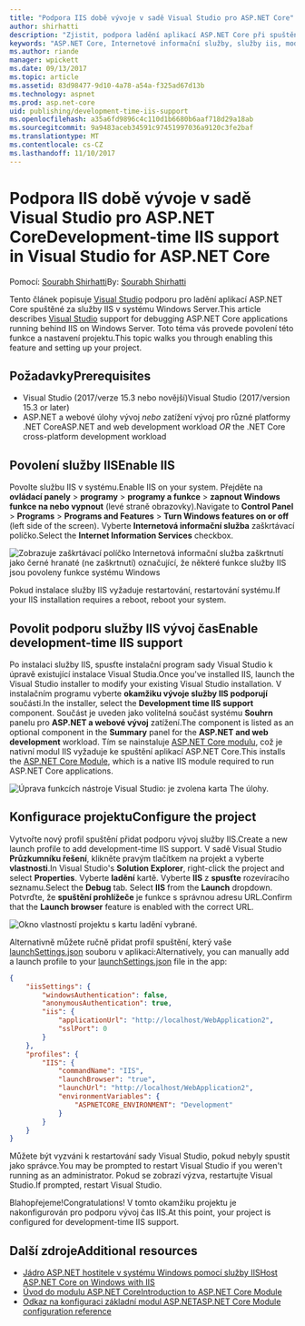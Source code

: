 ```yaml
---
title: "Podpora IIS době vývoje v sadě Visual Studio pro ASP.NET Core"
author: shirhatti
description: "Zjistit, podpora ladění aplikací ASP.NET Core při spuštění za služby IIS v systému Windows Server."
keywords: "ASP.NET Core, Internetové informační služby, služby iis, modulu jádra windows server,asp.net, ladění"
ms.author: riande
manager: wpickett
ms.date: 09/13/2017
ms.topic: article
ms.assetid: 83d98477-9d10-4a78-a54a-f325ad67d13b
ms.technology: aspnet
ms.prod: asp.net-core
uid: publishing/development-time-iis-support
ms.openlocfilehash: a35a6fd9896c4c110d1b6680b6aaf718d29a18ab
ms.sourcegitcommit: 9a9483aceb34591c97451997036a9120c3fe2baf
ms.translationtype: MT
ms.contentlocale: cs-CZ
ms.lasthandoff: 11/10/2017
---
```

# <a name="development-time-iis-support-in-visual-studio-for-aspnet-core"></a><span data-ttu-id="ba8e4-104">Podpora IIS době vývoje v sadě Visual Studio pro ASP.NET Core</span><span class="sxs-lookup"><span data-stu-id="ba8e4-104">Development-time IIS support in Visual Studio for ASP.NET Core</span></span>

<span data-ttu-id="ba8e4-105">Pomocí: [Sourabh Shirhatti](https://twitter.com/sshirhatti)</span><span class="sxs-lookup"><span data-stu-id="ba8e4-105">By: [Sourabh Shirhatti](https://twitter.com/sshirhatti)</span></span>

<span data-ttu-id="ba8e4-106">Tento článek popisuje [Visual Studio](https://www.visualstudio.com/vs/) podporu pro ladění aplikací ASP.NET Core spuštěné za služby IIS v systému Windows Server.</span><span class="sxs-lookup"><span data-stu-id="ba8e4-106">This article describes [Visual Studio](https://www.visualstudio.com/vs/) support for debugging ASP.NET Core applications running behind IIS on Windows Server.</span></span> <span data-ttu-id="ba8e4-107">Toto téma vás provede povolení této funkce a nastavení projektu.</span><span class="sxs-lookup"><span data-stu-id="ba8e4-107">This topic walks you through enabling this feature and setting up your project.</span></span>

## <a name="prerequisites"></a><span data-ttu-id="ba8e4-108">Požadavky</span><span class="sxs-lookup"><span data-stu-id="ba8e4-108">Prerequisites</span></span>

* <span data-ttu-id="ba8e4-109">Visual Studio (2017/verze 15.3 nebo novější)</span><span class="sxs-lookup"><span data-stu-id="ba8e4-109">Visual Studio (2017/version 15.3 or later)</span></span>
* <span data-ttu-id="ba8e4-110">ASP.NET a webové úlohy vývoj *nebo* zatížení vývoj pro různé platformy .NET Core</span><span class="sxs-lookup"><span data-stu-id="ba8e4-110">ASP.NET and web development workload *OR* the .NET Core cross-platform development workload</span></span>

## <a name="enable-iis"></a><span data-ttu-id="ba8e4-111">Povolení služby IIS</span><span class="sxs-lookup"><span data-stu-id="ba8e4-111">Enable IIS</span></span>

<span data-ttu-id="ba8e4-112">Povolte službu IIS v systému.</span><span class="sxs-lookup"><span data-stu-id="ba8e4-112">Enable IIS on your system.</span></span> <span data-ttu-id="ba8e4-113">Přejděte na **ovládací panely** > **programy** > **programy a funkce** > **zapnout Windows funkce na nebo vypnout** (levé straně obrazovky).</span><span class="sxs-lookup"><span data-stu-id="ba8e4-113">Navigate to **Control Panel** > **Programs** > **Programs and Features** > **Turn Windows features on or off** (left side of the screen).</span></span> <span data-ttu-id="ba8e4-114">Vyberte **Internetová informační služba** zaškrtávací políčko.</span><span class="sxs-lookup"><span data-stu-id="ba8e4-114">Select the **Internet Information Services** checkbox.</span></span>

![Zobrazuje zaškrtávací políčko Internetová informační služba zaškrtnutí jako černé hranaté (ne zaškrtnutí) označující, že některé funkce služby IIS jsou povoleny funkce systému Windows](development-time-iis-support/_static/enable_iis.png)

<span data-ttu-id="ba8e4-116">Pokud instalace služby IIS vyžaduje restartování, restartování systému.</span><span class="sxs-lookup"><span data-stu-id="ba8e4-116">If your IIS installation requires a reboot, reboot your system.</span></span>

## <a name="enable-development-time-iis-support"></a><span data-ttu-id="ba8e4-117">Povolit podporu služby IIS vývoj čas</span><span class="sxs-lookup"><span data-stu-id="ba8e4-117">Enable development-time IIS support</span></span>

<span data-ttu-id="ba8e4-118">Po instalaci služby IIS, spusťte instalační program sady Visual Studio k úpravě existující instalace Visual Studia.</span><span class="sxs-lookup"><span data-stu-id="ba8e4-118">Once you've installed IIS, launch the Visual Studio installer to modify your existing Visual Studio installation.</span></span> <span data-ttu-id="ba8e4-119">V instalačním programu vyberte **okamžiku vývoje služby IIS podporují** součásti.</span><span class="sxs-lookup"><span data-stu-id="ba8e4-119">In the installer, select the **Development time IIS support** component.</span></span> <span data-ttu-id="ba8e4-120">Součást je uveden jako volitelná součást systému **Souhrn** panelu pro **ASP.NET a webové vývoj** zatížení.</span><span class="sxs-lookup"><span data-stu-id="ba8e4-120">The component is listed as an optional component in the **Summary** panel for the **ASP.NET and web development** workload.</span></span> <span data-ttu-id="ba8e4-121">Tím se nainstaluje [ASP.NET Core modulu](xref:fundamentals/servers/aspnet-core-module), což je nativní modul IIS vyžaduje ke spuštění aplikací ASP.NET Core.</span><span class="sxs-lookup"><span data-stu-id="ba8e4-121">This installs the [ASP.NET Core Module](xref:fundamentals/servers/aspnet-core-module), which is a native IIS module required to run ASP.NET Core applications.</span></span>

![Úprava funkcích nástroje Visual Studio: je zvolena karta The úlohy.](development-time-iis-support/_static/development_time_support.png)

## <a name="configure-the-project"></a><span data-ttu-id="ba8e4-125">Konfigurace projektu</span><span class="sxs-lookup"><span data-stu-id="ba8e4-125">Configure the project</span></span>

<span data-ttu-id="ba8e4-126">Vytvořte nový profil spuštění přidat podporu vývoj služby IIS.</span><span class="sxs-lookup"><span data-stu-id="ba8e4-126">Create a new launch profile to add development-time IIS support.</span></span> <span data-ttu-id="ba8e4-127">V sadě Visual Studio **Průzkumníku řešení**, klikněte pravým tlačítkem na projekt a vyberte **vlastnosti**.</span><span class="sxs-lookup"><span data-stu-id="ba8e4-127">In Visual Studio's **Solution Explorer**, right-click the project and select **Properties**.</span></span> <span data-ttu-id="ba8e4-128">Vyberte **ladění** kartě. Vyberte **IIS** z **spusťte** rozevíracího seznamu.</span><span class="sxs-lookup"><span data-stu-id="ba8e4-128">Select the **Debug** tab. Select **IIS** from the **Launch** dropdown.</span></span> <span data-ttu-id="ba8e4-129">Potvrďte, že **spuštění prohlížeče** je funkce s správnou adresu URL.</span><span class="sxs-lookup"><span data-stu-id="ba8e4-129">Confirm that the **Launch browser** feature is enabled with the correct URL.</span></span>

![Okno vlastností projektu s kartu ladění vybrané.](development-time-iis-support/_static/project_properties.png)

<span data-ttu-id="ba8e4-134">Alternativně můžete ručně přidat profil spuštění, který vaše [launchSettings.json](http://json.schemastore.org/launchsettings) souboru v aplikaci:</span><span class="sxs-lookup"><span data-stu-id="ba8e4-134">Alternatively, you can manually add a launch profile to your [launchSettings.json](http://json.schemastore.org/launchsettings) file in the app:</span></span>

```json
{
    "iisSettings": {
        "windowsAuthentication": false,
        "anonymousAuthentication": true,
        "iis": {
            "applicationUrl": "http://localhost/WebApplication2",
            "sslPort": 0
        }
    },
    "profiles": {
        "IIS": {
            "commandName": "IIS",
            "launchBrowser": "true",
            "launchUrl": "http://localhost/WebApplication2",
            "environmentVariables": {
                "ASPNETCORE_ENVIRONMENT": "Development"
            }
        }
    }
}
```

<span data-ttu-id="ba8e4-135">Můžete být vyzváni k restartování sady Visual Studio, pokud nebyly spustit jako správce.</span><span class="sxs-lookup"><span data-stu-id="ba8e4-135">You may be prompted to restart Visual Studio if you weren't running as an administrator.</span></span> <span data-ttu-id="ba8e4-136">Pokud se zobrazí výzva, restartujte Visual Studio.</span><span class="sxs-lookup"><span data-stu-id="ba8e4-136">If prompted, restart Visual Studio.</span></span>

<span data-ttu-id="ba8e4-137">Blahopřejeme!</span><span class="sxs-lookup"><span data-stu-id="ba8e4-137">Congratulations!</span></span> <span data-ttu-id="ba8e4-138">V tomto okamžiku projektu je nakonfigurován pro podporu vývoj čas IIS.</span><span class="sxs-lookup"><span data-stu-id="ba8e4-138">At this point, your project is configured for development-time IIS support.</span></span> 

## <a name="additional-resources"></a><span data-ttu-id="ba8e4-139">Další zdroje</span><span class="sxs-lookup"><span data-stu-id="ba8e4-139">Additional resources</span></span>

* [<span data-ttu-id="ba8e4-140">Jádro ASP.NET hostitele v systému Windows pomocí služby IIS</span><span class="sxs-lookup"><span data-stu-id="ba8e4-140">Host ASP.NET Core on Windows with IIS</span></span>](xref:publishing/iis)
* [<span data-ttu-id="ba8e4-141">Úvod do modulu ASP.NET Core</span><span class="sxs-lookup"><span data-stu-id="ba8e4-141">Introduction to ASP.NET Core Module</span></span>](xref:fundamentals/servers/aspnet-core-module)
* [<span data-ttu-id="ba8e4-142">Odkaz na konfiguraci základní modul ASP.NET</span><span class="sxs-lookup"><span data-stu-id="ba8e4-142">ASP.NET Core Module configuration reference</span></span>](xref:hosting/aspnet-core-module)
